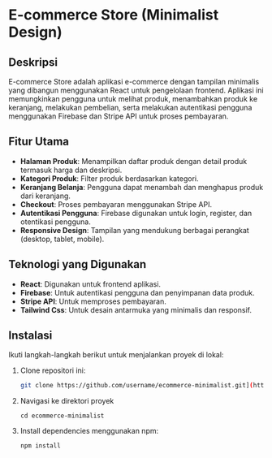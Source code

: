 # E-commerce Store (Minimalist Design)

## Deskripsi

E-commerce Store adalah aplikasi e-commerce dengan tampilan minimalis yang dibangun menggunakan React untuk pengelolaan frontend. Aplikasi ini memungkinkan pengguna untuk melihat produk, menambahkan produk ke keranjang, melakukan pembelian, serta melakukan autentikasi pengguna menggunakan Firebase dan Stripe API untuk proses pembayaran.

## Fitur Utama

- **Halaman Produk**: Menampilkan daftar produk dengan detail produk termasuk harga dan deskripsi.
- **Kategori Produk**: Filter produk berdasarkan kategori.
- **Keranjang Belanja**: Pengguna dapat menambah dan menghapus produk dari keranjang.
- **Checkout**: Proses pembayaran menggunakan Stripe API.
- **Autentikasi Pengguna**: Firebase digunakan untuk login, register, dan otentikasi pengguna.
- **Responsive Design**: Tampilan yang mendukung berbagai perangkat (desktop, tablet, mobile).

## Teknologi yang Digunakan

- **React**: Digunakan untuk frontend aplikasi.
- **Firebase**: Untuk autentikasi pengguna dan penyimpanan data produk.
- **Stripe API**: Untuk memproses pembayaran.
- **Tailwind Css**: Untuk desain antarmuka yang minimalis dan responsif.

## Instalasi

Ikuti langkah-langkah berikut untuk menjalankan proyek di lokal:

1. Clone repositori ini:
   ```bash
   git clone https://github.com/username/ecommerce-minimalist.git](https://github.com/yondraseptian/ShoeHaven.git)

2. Navigasi ke direktori proyek
   ```
   cd ecommerce-minimalist
3. Install dependencies menggunakan npm:
   ```
   npm install
